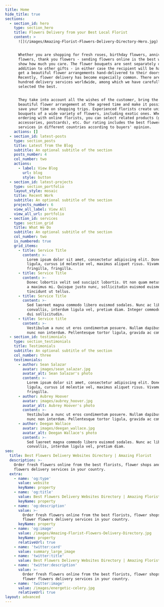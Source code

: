 ```yaml
---
title: Home
hide_title: true
sections:
  - section_id: hero
    type: section_hero
    title: Flowers Delivery from your Best Local Florist
    content: >
      ![](/images/Amazing-Florist-Flowers-Delivery-Directory-Hero.jpg)


      Whether you are shopping for fresh roses, birthday flowers, anniversary
      flowers, thank you flowers - sending flowers online is the best way to
      show how much you care. The flower bouquets are sent separately or as
      addition to other gifts - in either case the recipient will be happy to
      get a beautiful flower arrangements hand-delivered to their doorsteps.
      Recently, flower delivery has become especially common. There are several
      hundred delivery services worldwide, among which we have carefully
      selected the best.


      They take into account all the wishes of the customer, bring the most
      beautiful flower arrangement at the agreed time and make it possible to
      save your time on shopping trips. Experienced florists create unique
      bouquets of a wide variety of flowers, including exotic ones. When
      ordering with online florists, you can select related products (gifts,
      accessories, postcards), etc. Our rating includes the best flower delivery
      services in different countries according to buyers' opinion.
    actions: []
  - section_id: latest-posts
    type: section_posts
    title: Latest from the Blog
    subtitle: An optional subtitle of the section
    posts_number: 4
    col_number: two
    actions:
      - label: View Blog
        url: blog
        style: button
  - section_id: latest-projects
    type: section_portfolio
    layout_style: mosaic
    title: Recent Work
    subtitle: An optional subtitle of the section
    projects_number: 6
    view_all_label: View All
    view_all_url: portfolio
  - section_id: services
    type: section_grid
    title: What We Do
    subtitle: An optional subtitle of the section
    col_number: two
    is_numbered: true
    grid_items:
      - title: Service Title
        content: >-
          Lorem ipsum dolor sit amet, consectetur adipiscing elit. Donec nisl
          ligula, cursus id molestie vel, maximus aliquet risus. Vivamus in nibh
          fringilla, fringilla.
      - title: Service Title
        content: >-
          Donec lobortis velit sed suscipit lobortis. Ut non quam metus. Nullam
          a maximus mi. Quisque justo nunc, sollicitudin euismod euismod at,
          tincidunt ut tellus.
      - title: Service Title
        content: >-
          Sed laoreet magna commodo libero euismod sodales. Nunc ac libero
          convallis, interdum ligula vel, pretium diam. Integer commodo sem at
          dui sollicitudin.
      - title: Service title
        content: >-
          Vestibulum a nunc ut eros condimentum posuere. Nullam dapibus quis
          nunc non interdum. Pellentesque tortor ligula, gravida ac commodo eu.
  - section_id: testimonials
    type: section_testimonials
    title: Testimonials
    subtitle: An optional subtitle of the section
    col_number: three
    testimonials:
      - author: Sean Salazar
        avatar: images/sean_salazar.jpg
        avatar_alt: Sean Salazar's photo
        content: >-
          Lorem ipsum dolor sit amet, consectetur adipiscing elit. Donec nisl
          ligula, cursus id molestie vel, maximus aliquet risus. Vivamus in nibh
          fringilla.
      - author: Aubrey Hoover
        avatar: images/aubrey_hoover.jpg
        avatar_alt: Aubrey Hoover's photo
        content: >-
          Vestibulum a nunc ut eros condimentum posuere. Nullam dapibus quis
          nunc non interdum. Pellentesque tortor ligula, gravida ac commodo eu.
      - author: Deegan Wallace
        avatar: images/deegan_wallace.jpg
        avatar_alt: Deegan Wallace's photo
        content: >-
          Sed laoreet magna commodo libero euismod sodales. Nunc ac libero
          convallis, interdum ligula vel, pretium diam.
seo:
  title: Best Flowers Delivery Websites Directory | Amazing Florist
  description: >-
    Order fresh flowers online from the best florists, flower shops and flower
    flowers delivery services in your country. 
  extra:
    - name: 'og:type'
      value: website
      keyName: property
    - name: 'og:title'
      value: Best Flowers Delivery Websites Directory | Amazing Florist
      keyName: property
    - name: 'og:description'
      value: >-
        Order fresh flowers online from the best florists, flower shops and
        flower flowers delivery services in your country. 
      keyName: property
    - name: 'og:image'
      value: /images/Amazing-Florist-Flowers-Delivery-Directory.jpg
      keyName: property
      relativeUrl: true
    - name: 'twitter:card'
      value: summary_large_image
    - name: 'twitter:title'
      value: Best Flowers Delivery Websites Directory | Amazing Florist
    - name: 'twitter:description'
      value: >-
        Order fresh flowers online from the best florists, flower shops and
        flower flowers delivery services in your country. 
    - name: 'twitter:image'
      value: /images/energetic-celery.jpg
      relativeUrl: true
layout: advanced
---
```

